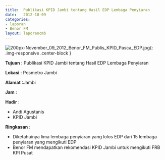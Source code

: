 ```yaml
---	
title: 	Publikasi KPID Jambi tentang Hasil EDP Lembaga Penyiaran
date: 	2012-10-09
categories:	
- laporan	
- Benor FM
layout: laporancmb	
---	
```

	
![200px-November_09_2012_Benor_FM_Publis_KPID_Pasca_EDP.jpg](/uploads/200px-November_09_2012_Benor_FM_Publis_KPID_Pasca_EDP.jpg){: .img-responsive .center-block }	
	
**Tujuan** :	Publikasi KPID Jambi tentang Hasil EDP Lembaga Penyiaran
	
**Lokasi** :	Posmetro Jambi
	
**Alamat** :Jambi
	
**Jam** :	
	
**Hadir** :
*	Andi Agustanis
*	KPID Jambi

**Ringkasan** :	
*	Diketahuinya lima lembaga penyiaran yang lolos EDP dari 15 lembaga penyiaran yang mengikuti EDP
*	Benor FM mendapatkan rekomendasi KPID Jambi untuk mengikuti FRB KPI Pusat
